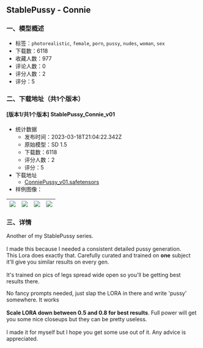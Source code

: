 ## StablePussy - Connie
### 一、模型概述

- 标签：`photorealistic`, `female`, `porn`, `pussy`, `nudes`, `woman`, `sex`
- 下载数：6118
- 收藏人数：977
- 评论人数：0
- 评分人数：2
- 评分：5

### 二、下载地址（共1个版本）

#### [版本1/共1个版本] StablePussy_Connie_v01

- 统计数据
  - 发布时间：2023-03-18T21:04:22.342Z
  - 原始模型：SD 1.5
  - 下载数：6118
  - 评分人数：2
  - 评分：5
- 下载地址
  - [ConniePussy_v01.safetensors](https://civitai.com/api/download/models/25264)
- 样例图像：

| <img src="https://image.civitai.com/xG1nkqKTMzGDvpLrqFT7WA/ec850a39-efea-485d-321d-622451d78100/width=450/277096.jpeg" /> | <img src="https://image.civitai.com/xG1nkqKTMzGDvpLrqFT7WA/d0a09617-3959-4779-a499-cff257829f00/width=450/277101.jpeg" /> | <img src="https://image.civitai.com/xG1nkqKTMzGDvpLrqFT7WA/ca6d94d2-c3f7-4e9a-bcc6-89c6719c2d00/width=450/277100.jpeg" /> | <img src="https://image.civitai.com/xG1nkqKTMzGDvpLrqFT7WA/8cb3d46f-be00-4d21-d8d4-79696d391000/width=450/277099.jpeg" /> |
| ---- | ---- | ---- | ---- |


### 三、详情
<p>Another of my StablePussy series.<br /><br />I made this because I needed a consistent detailed pussy generation.<br />This Lora does exactly that. Carefully curated and trained on <strong>one</strong> subject it'll give you similar results on every gen.<br /><br />It's trained on pics of legs spread wide open so you'll be getting best results there.</p><p>No fancy prompts needed, just slap the LORA in there and write 'pussy' somewhere. It works<br /><br /><strong>Scale LORA down between 0.5 and 0.8 for best results</strong>. Full power will get you some nice closeups but they can be pretty useless.<br /><br />I made it for myself but I hope you get some use out of it. Any advice is appreciated.</p>